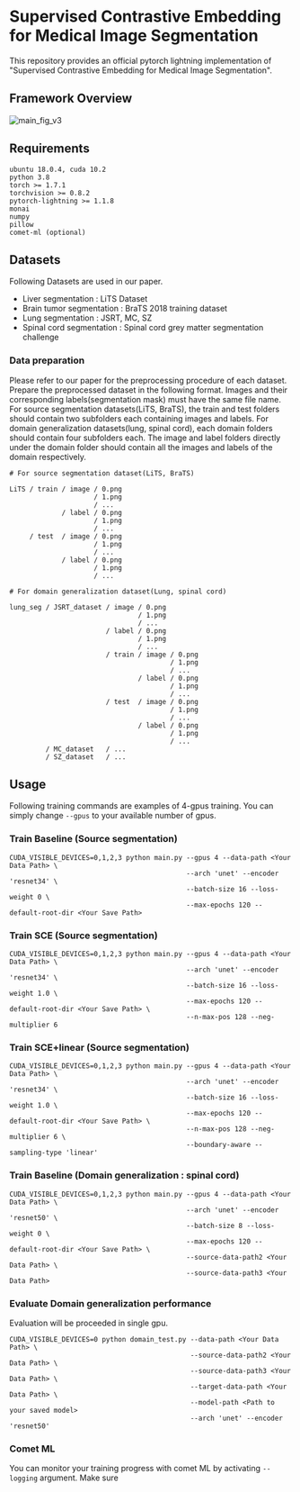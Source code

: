 # Supervised Contrastive Embedding for Medical Image Segmentation
This repository provides an official pytorch lightning implementation of "Supervised Contrastive Embedding for Medical Image Segmentation".

## Framework Overview
![main_fig_v3](https://user-images.githubusercontent.com/62420967/124386765-e4a57600-dd16-11eb-80fc-0302c3939e33.jpg)


## Requirements
```
ubuntu 18.0.4, cuda 10.2
python 3.8
torch >= 1.7.1
torchvision >= 0.8.2
pytorch-lightning >= 1.1.8
monai
numpy
pillow
comet-ml (optional)
```

## Datasets
Following Datasets are used in our paper.
* Liver segmentation : LiTS Dataset
* Brain tumor segmentation : BraTS 2018 training dataset
* Lung segmentation : JSRT, MC, SZ
* Spinal cord segmentation : Spinal cord grey matter segmentation challenge

### Data preparation
Please refer to our paper for the preprocessing procedure of each dataset. Prepare the preprocessed dataset in the following format. Images and their corresponding labels(segmentation mask) must have the same file name. For source segmentation datasets(LiTS, BraTS), the train and test folders should contain two subfolders each containing images and labels. For domain generalization datasets(lung, spinal cord), each domain folders should contain four subfolders each. The image and label folders directly under the domain folder should contain all the images and labels of the domain respectively.
``` 
# For source segmentation dataset(LiTS, BraTS)

LiTS / train / image / 0.png
                     / 1.png
                     / ...
             / label / 0.png
                     / 1.png
                     / ...
     / test  / image / 0.png
                     / 1.png
                     / ...
             / label / 0.png
                     / 1.png
                     / ...
```
```
# For domain generalization dataset(Lung, spinal cord)

lung_seg / JSRT_dataset / image / 0.png
                                / 1.png
                                / ...
                        / label / 0.png
                                / 1.png
                                / ...
                        / train / image / 0.png
                                        / 1.png
                                        / ...
                                / label / 0.png
                                        / 1.png
                                        / ...
                        / test  / image / 0.png
                                        / 1.png
                                        / ...
                                / label / 0.png
                                        / 1.png
                                        / ...
         / MC_dataset   / ...
         / SZ_dataset   / ...
```

## Usage
Following training commands are examples of 4-gpus training. You can simply change ```--gpus``` to your available number of gpus.

### Train Baseline (Source segmentation)
```
CUDA_VISIBLE_DEVICES=0,1,2,3 python main.py --gpus 4 --data-path <Your Data Path> \
                                            --arch 'unet' --encoder 'resnet34' \
                                            --batch-size 16 --loss-weight 0 \
                                            --max-epochs 120 --default-root-dir <Your Save Path>
```

### Train SCE (Source segmentation)
```
CUDA_VISIBLE_DEVICES=0,1,2,3 python main.py --gpus 4 --data-path <Your Data Path> \
                                            --arch 'unet' --encoder 'resnet34' \
                                            --batch-size 16 --loss-weight 1.0 \
                                            --max-epochs 120 --default-root-dir <Your Save Path> \
                                            --n-max-pos 128 --neg-multiplier 6
```

### Train SCE+linear (Source segmentation)
```
CUDA_VISIBLE_DEVICES=0,1,2,3 python main.py --gpus 4 --data-path <Your Data Path> \
                                            --arch 'unet' --encoder 'resnet34' \
                                            --batch-size 16 --loss-weight 1.0 \
                                            --max-epochs 120 --default-root-dir <Your Save Path> \
                                            --n-max-pos 128 --neg-multiplier 6 \
                                            --boundary-aware --sampling-type 'linear'
```

### Train Baseline (Domain generalization : spinal cord)
```
CUDA_VISIBLE_DEVICES=0,1,2,3 python main.py --gpus 4 --data-path <Your Data Path> \
                                            --arch 'unet' --encoder 'resnet50' \
                                            --batch-size 8 --loss-weight 0 \
                                            --max-epochs 120 --default-root-dir <Your Save Path> \
                                            --source-data-path2 <Your Data Path> \
                                            --source-data-path3 <Your Data Path>
```

### Evaluate Domain generalization performance
Evaluation will be proceeded in single gpu.
```
CUDA_VISIBLE_DEVICES=0 python domain_test.py --data-path <Your Data Path> \
                                             --source-data-path2 <Your Data Path> \
                                             --source-data-path3 <Your Data Path> \
                                             --target-data-path <Your Data Path> \
                                             --model-path <Path to your saved model>
                                             --arch 'unet' --encoder 'resnet50'
```


### Comet ML

You can monitor your training progress with comet ML by activating ```--logging``` argument. Make sure 
